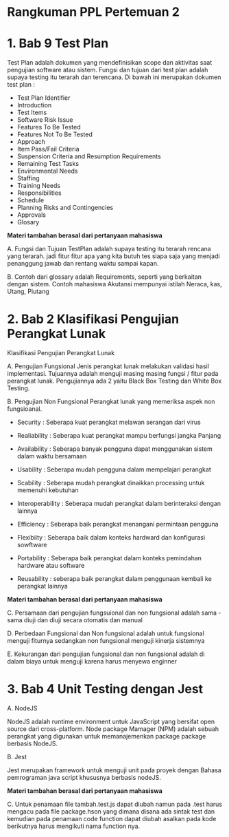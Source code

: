# Rangkuman PPL Pertemuan 2 
# 1.   Bab 9 Test Plan
Test Plan adalah dokumen yang mendefinisikan scope dan aktivitas saat pengujian software atau sistem. Fungsi dan tujuan dari test plan adalah supaya testing itu terarah dan terencana. Di bawah ini merupakan dokumen test plan :
-	Test Plan Identifier
-	Introduction
-	Test Items
-	Software Risk Issue
-	Features To Be Tested
-	Features Not To Be Tested
-	Approach
-	Item Pass/Fail Criteria
-	Suspension Criteria and Resumption Requirements
-	Remaining Test Tasks
-	Environmental Needs
-	Staffing
-	Training Needs
-	Responsibilities
-	Schedule
-	Planning Risks and Contingencies
-	Approvals
-	Glosary

**Materi tambahan berasal  dari pertanyaan mahasiswa** 

A.	Fungsi dan Tujuan TestPlan adalah supaya testing itu terarah rencana yang terarah. jadi fitur fitur apa yang kita butuh tes siapa saja yang menjadi penanggung jawab dan rentang waktu sampai kapan.

B.	Contoh dari glossary adalah Requirements, seperti yang berkaitan dengan sistem. Contoh mahasiswa Akutansi mempunyai istilah Neraca, kas, Utang, Piutang

# 2. Bab 2 Klasifikasi Pengujian Perangkat Lunak
Klasifikasi Pengujian Perangkat Lunak

A. 	Pengujian Fungsional
Jenis perangkat lunak melakukan validasi hasil implementasi. Tujuannya adalah menguji masing masing fungsi / fitur pada perangkat lunak. Pengujiannya ada 2 yaitu Black Box Testing dan White Box Testing.

B.	Pengujian Non Fungsional
Perangkat lunak yang memeriksa aspek non fungsioanal.
- Security :
Seberapa kuat perangkat melawan serangan dari virus

- Realiability : 
Seberapa kuat perangkat mampu berfungsi jangka Panjang

- Availability :
Seberapa banyak pengguna dapat menggunakan sistem dalam waktu bersamaan 

- Usability :
Seberapa mudah pengguna dalam mempelajari perangkat  

- Scability :
Seberapa mudah perangkat dinaikkan processing untuk memenuhi kebutuhan

- Interoperability :
Seberapa mudah perangkat dalam berinteraksi dengan lainnya

- Efficiency :
Seberapa baik perangkat menangani permintaan pengguna

- Flexibiity :
Seberapa baik dalam konteks hardward dan konfigurasi sowftware

- Portability :
Seberapa baik perangkat dalam konteks pemindahan hardware atau software

- Reusability : seberapa baik perangkat dalam  penggunaan kembali ke perangkat lainnya

**Materi tambahan berasal  dari pertanyaan mahasiswa** 

C. Persamaan dari pengujian fungsuional dan non fungsional adalah sama - sama diuji dan diuji secara otomatis dan manual

D. Perbedaan Fungsional dan Non fungsional adalah untuk fungsional menguji fiturnya sedangkan non fungsional menguji kinerja sistemnya  

E. Kekurangan dari pengujian fungsional dan non fungsional adalah di dalam biaya untuk menguji karena harus menyewa enginner



# 3. Bab 4 Unit Testing dengan Jest
A. NodeJS

NodeJS adalah runtime environment untuk JavaScript yang bersifat open source dari cross-platform.
Node package Mamager (NPM) adalah sebuah perangkat yang digunakan untuk memanajemenkan package package berbasis NodeJS.

B. Jest

Jest merupakan framework untuk menguji unit pada proyek dengan Bahasa pemrograman java script khususnya berbasis nodeJS.


**Materi tambahan berasal  dari pertanyaan mahasiswa** 

C. Untuk penamaan file tambah.test.js dapat diubah namun pada .test harus mengacu pada file package.hson yang dimana disana ada sintak test dan kemudian pada penamaan code function dapat diubah asalkan pada kode berikutnya harus mengikuti nama function nya. 
